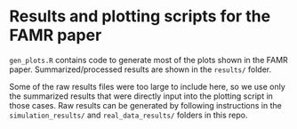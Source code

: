 # Results and plotting scripts for the FAMR paper

`gen_plots.R` contains code to generate most of the plots shown in the FAMR
paper. Summarized/processed results are shown in the `results/` folder.

Some of the raw results files were too large to include here, so we use only the
summarized results that were directly input into the plotting script in those 
cases. Raw results can be generated by following instructions in the
`simulation_results/` and `real_data_results/` folders in this repo.
